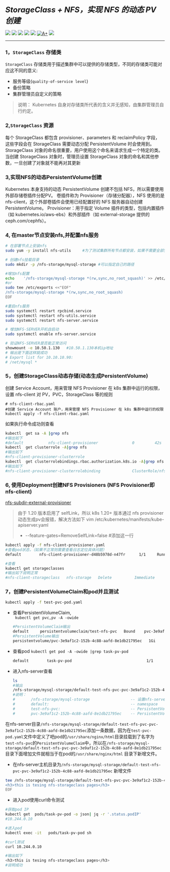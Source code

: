 <p align="left">
<b><i><font size=5> StorageClass + NFS，实现 NFS 的动态 PV 创建</font></i></b>
</p>
<p align="left">
<a herf="https://img.shields.io/badge/CNCF-Kubernetes-informational?style=flat&logo=Kubernetes&color=777BB4"><img src="https://img.shields.io/badge/CNCF-Kubernetes-informational?style=flat&logo=Kubernetes&color=777BB4">
<a herf="https://img.shields.io/badge/StorageClass-informational?style=flat&logo=nfs&color=777BB4"><img src="https://img.shields.io/badge/StorageClass-informational?style=flat&logo=StorageClass&color=777BB4">
<a herf="https://img.shields.io/badge/apiversion-informational?style=flat&logo=apiversion&color=FCC624"><img src="https://img.shields.io/badge/apiversion-informational?style=flat&logo=apiversion&color=FCC624"></a>
<a href="https://img.shields.io/github/issues/sush-sketc/Kubernetes-study-doc"><img src="https://img.shields.io/github/issues/sush-sketc/Kubernetes-study-doc"></a>
<!--<a href="https://img.shields.io/github/v/release/radondb/radondb-mysql-kubernetes?include_prereleases"><img src="https://img.shields.io/github/v/release/sush-sketc/Kubernetes-study-doc?include_prereleases"></a> -->
<a href="https://img.shields.io/github/license/sush-sketc/Kubernetes-study-doc"><img src="https://img.shields.io/github/license/sush-sketc/Kubernetes-study-doc"></a>
<a href="https://goreportcard.com/report/github.com/radondb/radondb-mysql-kubernetes"><img src="https://goreportcard.com/badge/github.com/radondb/radondb-mysql-kubernetes" alt="A+"></a>
<a href="https://img.shields.io/github/stars/sush-sketc/Kubernetes-study-doc"><img src="https://img.shields.io/github/stars/sush-sketc/Kubernetes-study-doc"></a>
</a>
</p>

----
### 1，`StorageClass` 存储类
`StorageClass` 存储类用于描述集群中可以提供的存储类型，不同的存储类可能对应这不同的意义: <br>

+ 服务等级(`quality-of-service level`)
+ 备份策略
+ 集群管理员自定义的策略 <br>
> 说明： Kubernetes 自身对存储类所代表的含义并无感知，由集群管理员自行约定。
### 2,`StorageClass` 资源
每个 StorageClass 都包含 provisioner、parameters 和 reclaimPolicy 字段， 这些字段会在 StorageClass 需要动态分配 PersistentVolume 时会使用到。
StorageClass 对象的命名很重要，用户使用这个命名来请求生成一个特定的类。 当创建 StorageClass 对象时，管理员设置 StorageClass 对象的命名和其他参数，一旦创建了对象就不能再对其更新 <br>

### 3,实现NFS的动态PersistentVolume创建
Kubernetes 本身支持的动态 PersistentVolume 创建不包括 NFS，所以需要使用外部存储卷插件分配PV。
卷插件称为 Provisioner（存储分配器），NFS 使用的是 nfs-client，这个外部卷插件会使用已经配置好的 NFS 服务器自动创建 PersistentVolume。 Provisioner：用于指定 Volume 插件的类型，包括内置插件（如 kubernetes.io/aws-ebs）和外部插件（如 external-storage 提供的 ceph.com/cephfs）。<br>
### 4, 在master节点安装nfs,并配置nfs服务
```bash
# 在部署节点上安装nfs
sudo yum -y install nfs-utils     #为了测试集群所有节点都安装，如果不需要全部安装则通过添加labels的方式进行调度

# 创建nfs挂载目录
sudo mkdir -p /nfs-storage/mysql-storage #可以指定自己的路径

#增加nfs配置
echo    '/nfs-storage/mysql-storage *(rw,sync,no_root_squash)' >> /etc/exports
#or
sudo tee /etc/exports <<"EOF"
/nfs-storage/mysql-storage *(rw,sync,no_root_squash)
EOF

#重启nfs服务
sudo systemctl restart rpcbind.service
sudo systemctl restart nfs-utils.service 
sudo systemctl restart nfs-server.service 

# 增加NFS-SERVER开机自启动
sudo systemctl enable nfs-server.service 

# 验证NFS-SERVER是否能正常访问
showmount -e 10.50.1.130   #10.50.1.130本机ip地址
# 输出是下面这样就成功
# Export list for 10.10.10.90:
# /net/mysql *
```
### 5，创建StorageClass动态存储(动态生成PersistentVolume)
创建 Service Account，用来管理 NFS Provisioner 在 k8s 集群中运行的权限，设置 nfs-client 对 PV，PVC，StorageClass 等的规则<br>
```shell
# nfs-client-rbac.yaml
#创建 Service Account 账户，用来管理 NFS Provisioner 在 k8s 集群中运行的权限
kubectl apply -f nfs-client-rbac.yaml
```
如果执行命令成功则查看
```sh
kubectl  get sa -A |grep nfs
#输出如下
#default           nfs-client-provisioner               0         42s
kubectl  get clusterrole -A|grep nfs
#输出如下
#nfs-client-provisioner-clusterrole                                     2024-11-23T09:33:05Z
kubectl  get clusterrolebindings.rbac.authorization.k8s.io -A|grep nfs  
#输出如下
#nfs-client-provisioner-clusterrolebinding              ClusterRole/nfs-client-provisioner-clusterrole
```
### 6, 使用Deployment创建NFS Provisioners (NFS Provisioner即nfs-client)
[nfs-subdir-external-provisioner](https://github.com/kubernetes-retired/external-storage/tree/master/nfs-client)
> 由于 1.20 版本启用了 selfLink，所以 k8s 1.20+ 版本通过 nfs provisioner 动态生成pv会报错，解决方法如下
> vim /etc/kubernetes/manifests/kube-apiserver.yaml
> - --feature-gates=RemoveSelfLink=false       #添加这一行

```sh
kubectl apply -f nfs-client-provisioner.yaml
#查看pod状态，（如果不正常则需要查看日志定位具体问题）
default        nfs-client-provisioner-d48b5978d-n47fr      1/1     Running   0             22s

#查看
kubectl get storageclasses
#输出如下说明正常
#nfs-client-storageclass   nfs-storage   Delete          Immediate           false                  18m
```
### 7，创建PersistentVolumeClaim和pod并且测试
```sh
kubectl apply -f test-pvc-pod.yaml
```
+ 查看PersistentVolumeClaim,<br>
  ` kubectl get pvc,pv -A -owide`
  ```sh
  #PersistentVolumeClaim输出
  default     persistentvolumeclaim/test-nfs-pvc   Bound    pvc-3e9af1c2-152b-4c88-aafd-8e1db21795ec   1Gi        RWO            nfs-client-storageclass   8s    Filesystem
  #PersistentVolume输出
  persistentvolume/pvc-3e9af1c2-152b-4c88-aafd-8e1db21795ec   1Gi        RWO            Delete           Bound    default/test-nfs-pvc   nfs-client-storageclass            8s    Filesystem
  ```
+ 查看pod
  `kubectl get pod -A -owide |grep task-pv-pod`
  ```sh
  default        task-pv-pod                                 1/1     Running   0             2m26s   10.244.0.10   sketc-ssh.master1
  ```
+ 进入nfs-server查看  
  ```sh
  ls 
  #输出
  /nfs-storage/mysql-storage/default-test-nfs-pvc-pvc-3e9af1c2-152b-4c88-aafd-8e1db21795ec
  #说明：
  #       /nfs-storage/mysql-storage                  -- 设置nfs-server路径
  #       default:                                    -- namespace
  #       test-nfs-pvc:                               -- PersistentVolumeClaim名称     
  #       pvc-3e9af1c2-152b-4c88-aafd-8e1db21795ec    -- PersistentVolume输出名称
  ```
在nfs-server目录`/nfs-storage/mysql-storage/default-test-nfs-pvc-pvc-3e9af1c2-152b-4c88-aafd-8e1db21795ec`添加一条数据，因为在`test-pvc-pod.yaml`文件中定义了吧pod的`/usr/share/nginx/html`目录挂载到了名字为`test-nfs-pvc`的`PersistentVolumeClaim`中，所以在`/nfs-storage/mysql-storage/default-test-nfs-pvc-pvc-3e9af1c2-152b-4c88-aafd-8e1db21795ec`目录下面增加文件就相当于在pod的`/usr/share/nginx/html` 目录下新增文件。
+ 在nfs-server主机目录为`/nfs-storage/mysql-storage/default-test-nfs-pvc-pvc-3e9af1c2-152b-4c88-aafd-8e1db21795ec` 新增文件
```sh
tee /nfs-storage/mysql-storage/default-test-nfs-pvc-pvc-3e9af1c2-152b-4c88-aafd-8e1db21795ec/index.html<<"EOF"
<h3>this is tesing nfs-storageclass pages</h3>
EOF
```
+ 进入pod使用curl命令测试
```sh
#获取pod IP
kubectl get  pods/task-pv-pod -o json| jq -r '.status.podIP'
#10.244.0.10

#进入pod
kubectl exec -it   pods/task-pv-pod sh 

#curl测试
curl 10.244.0.10

#输出如下
<h3>this is tesing nfs-storageclass pages</h3>
#说明成功
```
